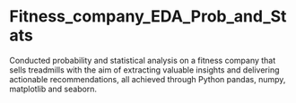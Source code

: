 # Fitness_company_EDA_Prob_and_Stats

Conducted probability and statistical analysis on a fitness company that sells treadmills with the aim of extracting valuable insights and delivering actionable recommendations, all achieved through Python pandas, numpy, matplotlib and seaborn.
